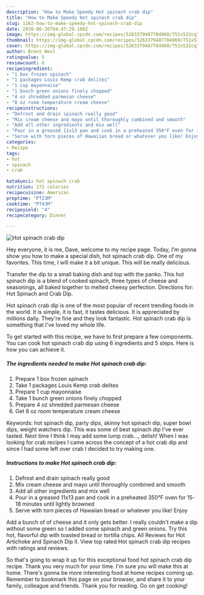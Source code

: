 ```yaml
---
description: "How to Make Speedy Hot spinach crab dip"
title: "How to Make Speedy Hot spinach crab dip"
slug: 1162-how-to-make-speedy-hot-spinach-crab-dip
date: 2020-06-26T04:47:29.180Z
image: https://img-global.cpcdn.com/recipes/5263379487784960/751x532cq70/hot-spinach-crab-dip-recipe-main-photo.jpg
thumbnail: https://img-global.cpcdn.com/recipes/5263379487784960/751x532cq70/hot-spinach-crab-dip-recipe-main-photo.jpg
cover: https://img-global.cpcdn.com/recipes/5263379487784960/751x532cq70/hot-spinach-crab-dip-recipe-main-photo.jpg
author: Brent West
ratingvalue: 5
reviewcount: 6
recipeingredient:
- "1 box frozen spinach"
- "1 packages Louis Kemp crab delites"
- "1 cup mayonnaise"
- "1 bunch green onions finely chopped"
- "4 oz shredded parmesan cheese"
- "8 oz room temperature cream cheese"
recipeinstructions:
- "Defrost and drain spinach really good"
- "Mix cream cheese and mayo until thoroughly combined and smooth"
- "Add all other ingredients and mix well"
- "Pour in a greased 11x13 pan and cook in a preheated 350°F oven for 15-18 minutes until lightly browned"
- "Serve with torn pieces of Hawaiian bread or whatever you like! Enjoy"
categories:
- Recipe
tags:
- hot
- spinach
- crab

katakunci: hot spinach crab 
nutrition: 272 calories
recipecuisine: American
preptime: "PT23M"
cooktime: "PT43M"
recipeyield: "4"
recipecategory: Dinner

---
```



![Hot spinach crab dip](https://img-global.cpcdn.com/recipes/5263379487784960/751x532cq70/hot-spinach-crab-dip-recipe-main-photo.jpg)

Hey everyone, it is me, Dave, welcome to my recipe page. Today, I'm gonna show you how to make a special dish, hot spinach crab dip. One of my favorites. This time, I will make it a bit unique. This will be really delicious.

Transfer the dip to a small baking dish and top with the panko. This hot spinach dip is a blend of cooked spinach, three types of cheese and seasonings, all baked together to melted cheesy perfection. Directions for: Hot Spinach and Crab Dip.

Hot spinach crab dip is one of the most popular of recent trending foods in the world. It is simple, it is fast, it tastes delicious. It is appreciated by millions daily. They're fine and they look fantastic. Hot spinach crab dip is something that I've loved my whole life.


To get started with this recipe, we have to first prepare a few components. You can cook hot spinach crab dip using 6 ingredients and 5 steps. Here is how you can achieve it.

<!--inarticleads1-->

##### The ingredients needed to make Hot spinach crab dip:

1. Prepare 1 box frozen spinach
1. Take 1 packages Louis Kemp crab delites
1. Prepare 1 cup mayonnaise
1. Take 1 bunch green onions finely chopped
1. Prepare 4 oz shredded parmesan cheese
1. Get 8 oz room temperature cream cheese


Keywords: hot spinach dip, party dips, skinny hot spinach dip, super bowl dips, weight watchers dip. This was some of best spinach dip I&#39;ve ever tasted. Next time I think I may add some lump crab…, delish! When I was looking for crab recipes I came across the concept of a hot crab dip and since I had some left over crab I decided to try making one. 

<!--inarticleads2-->

##### Instructions to make Hot spinach crab dip:

1. Defrost and drain spinach really good
1. Mix cream cheese and mayo until thoroughly combined and smooth
1. Add all other ingredients and mix well
1. Pour in a greased 11x13 pan and cook in a preheated 350°F oven for 15-18 minutes until lightly browned
1. Serve with torn pieces of Hawaiian bread or whatever you like! Enjoy


Add a bunch of of cheese and it only gets better. I really couldn&#39;t make a dip without some green so I added some spinach and green onions. Try this hot, flavorful dip with toasted bread or tortilla chips. All Reviews for Hot Artichoke and Spinach Dip II. View top rated Hot spinach crab dip recipes with ratings and reviews. 

So that's going to wrap it up for this exceptional food hot spinach crab dip recipe. Thank you very much for your time. I'm sure you will make this at home. There's gonna be more interesting food at home recipes coming up. Remember to bookmark this page on your browser, and share it to your family, colleague and friends. Thank you for reading. Go on get cooking!
